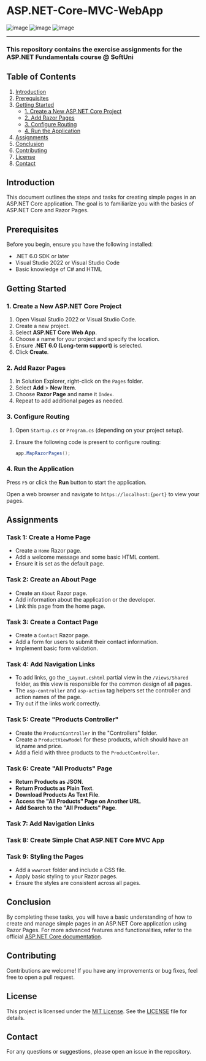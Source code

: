 # ASP.NET-Core-MVC-WebApp
![image](https://img.shields.io/badge/C%23-239120?style=for-the-badge&logo=csharp&logoColor=white)
![image](https://img.shields.io/badge/.NET-512BD4?style=for-the-badge&logo=dotnet&logoColor=white)
![image](https://img.shields.io/badge/Visual_Studio-5C2D91?style=for-the-badge&logo=visual%20studio&logoColor=white)

---
### This repository contains the exercise assignments for the **ASP.NET Fundamentals** course @ SoftUni
## Table of Contents
1. [Introduction](#introduction)
2. [Prerequisites](#prerequisites)
3. [Getting Started](#getting-started)
   - [1. Create a New ASP.NET Core Project](#1-create-a-new-aspnet-core-project)
   - [2. Add Razor Pages](#2-add-razor-pages)
   - [3. Configure Routing](#3-configure-routing)
   - [4. Run the Application](#4-run-the-application)
4. [Assignments](#assignments)
5. [Conclusion](#conclusion)
6. [Contributing](#contributing)
7. [License](#license)
8. [Contact](#contact)

## Introduction
This document outlines the steps and tasks for creating simple pages in an ASP.NET Core application. The goal is to familiarize you with the basics of ASP.NET Core and Razor Pages.

## Prerequisites
Before you begin, ensure you have the following installed:
- .NET 6.0 SDK or later
- Visual Studio 2022 or Visual Studio Code
- Basic knowledge of C# and HTML

## Getting Started
### 1. Create a New ASP.NET Core Project
1. Open Visual Studio 2022 or Visual Studio Code.
2. Create a new project.
3. Select **ASP.NET Core Web App**.
4. Choose a name for your project and specify the location.
5. Ensure **.NET 6.0 (Long-term support)** is selected.
6. Click **Create**.

### 2. Add Razor Pages
1. In Solution Explorer, right-click on the `Pages` folder.
2. Select **Add** > **New Item**.
3. Choose **Razor Page** and name it `Index`.
4. Repeat to add additional pages as needed.

### 3. Configure Routing
1. Open `Startup.cs` or `Program.cs` (depending on your project setup).
2. Ensure the following code is present to configure routing:

   ```csharp
   app.MapRazorPages();

### 4. Run the Application
Press `F5` or click the **Run** button to start the application.

Open a web browser and navigate to `https://localhost:{port}` to view your pages.

## Assignments
### Task 1: Create a Home Page
- Create a `Home` Razor page.
- Add a welcome message and some basic HTML content.
- Ensure it is set as the default page.

### Task 2: Create an About Page
- Create an `About` Razor page.
- Add information about the application or the developer.
- Link this page from the home page.

### Task 3: Create a Contact Page
- Create a `Contact` Razor page.
- Add a form for users to submit their contact information.
- Implement basic form validation.

### Task 4: Add Navigation Links
- To add links, go the `_Layout.cshtml` partial view in the `/Views/Shared` folder, as this view is responsible for
the common design of all pages.
- The `asp-controller` and `asp-action` tag helpers set the controller and action names of the page.
- Try out if the links work correctly.

### Task 5: Create "Products Controller" 
- Create the `ProductController` in the "Controllers" folder.
- Create a `ProductViewModel` for these products, which should have an id,name and price.
- Add a field with three products to the `ProductController`.

### Task 6: Create "All Products" Page
- **Return Products as JSON**.
- **Return Products as Plain Text**.
- **Download Products As Text File**.
- **Access the "All Products" Page on Another URL**.
- **Add Search to the "All Products" Page**.

### Task 7: Add Navigation Links

### Task 8: Create Simple Chat ASP.NET Core MVC App

### Task 9: Styling the Pages
- Add a `wwwroot` folder and include a CSS file.
- Apply basic styling to your Razor pages.
- Ensure the styles are consistent across all pages.
  
## Conclusion
By completing these tasks, you will have a basic understanding of how to create and manage simple pages in an ASP.NET Core application using Razor Pages. For more advanced features and functionalities, refer to the official [ASP.NET Core documentation](https://docs.microsoft.com/en-us/aspnet/core/).

## Contributing
Contributions are welcome! If you have any improvements or bug fixes, feel free to open a pull request.

## License
This project is licensed under the [MIT License](LICENSE). See the [LICENSE](LICENSE) file for details.

## Contact
For any questions or suggestions, please open an issue in the repository.
